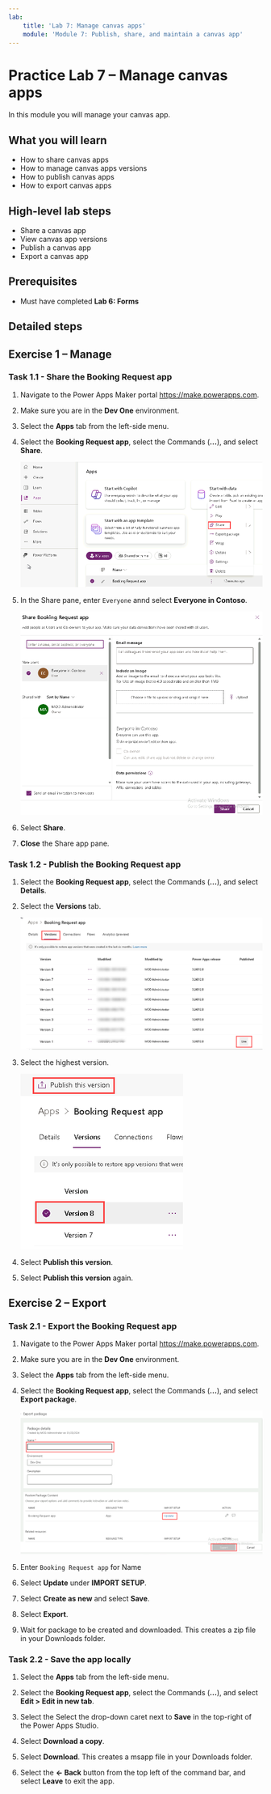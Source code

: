 ```yaml
---
lab:
    title: 'Lab 7: Manage canvas apps'
    module: 'Module 7: Publish, share, and maintain a canvas app'
---
```


# Practice Lab 7 – Manage canvas apps

In this module you will manage your canvas app.

## What you will learn

- How to share canvas apps
- How to manage canvas apps versions
- How to publish canvas apps
- How to export canvas apps

## High-level lab steps

- Share a canvas app
- View canvas app versions
- Publish a canvas app
- Export a canvas app
  
## Prerequisites

- Must have completed **Lab 6: Forms**

## Detailed steps

## Exercise 1 – Manage

### Task 1.1 - Share the Booking Request app

1. Navigate to the Power Apps Maker portal <https://make.powerapps.com>.

1. Make sure you are in the **Dev One** environment.

1. Select the **Apps** tab from the left-side menu.

1. Select the **Booking Request app**, select the Commands (**...**), and select **Share**.

    ![Screenshot of share action for an app.](../media/share-app-action.png)

1. In the Share pane, enter `Everyone` annd select **Everyone in Contoso**.

    ![Screenshot of share app pane.](../media/share-app-pane.png)

1. Select **Share**.

1. **Close** the Share app pane.

### Task 1.2 - Publish the Booking Request app

1. Select the **Booking Request app**, select the Commands (**...**), and select **Details**.

1. Select the **Versions** tab.

    ![Screenshot of app versions.](../media/app-versions.png)

1. Select the highest version.

    ![Screenshot of publishing latest version.](../media/app-publish.png)

1. Select **Publish this version**.

1. Select **Publish this version** again.

## Exercise 2 – Export

### Task 2.1 - Export the Booking Request app

1. Navigate to the Power Apps Maker portal <https://make.powerapps.com>.

1. Make sure you are in the **Dev One** environment.

1. Select the **Apps** tab from the left-side menu.

1. Select the **Booking Request app**, select the Commands (**...**), and select **Export package**.

    ![Screenshot of export app page.](../media/export-package.png)

1. Enter `Booking Request app` for Name

1. Select **Update** under **IMPORT SETUP**.

1. Select **Create as new** and select **Save**.

1. Select **Export**.

1. Wait for package to be created and downloaded. This creates a zip file in your Downloads folder.

### Task 2.2 - Save the app locally

1. Select the **Apps** tab from the left-side menu.

1. Select the **Booking Request app**, select the Commands (**...**), and select **Edit > Edit in new tab**.

1. Select the Select the drop-down caret next to **Save** in the top-right of the Power Apps Studio.

1. Select **Download a copy**.

1. Select **Download**.  This creates a msapp file in your Downloads folder.

1. Select the **<- Back** button from the top left of the command bar, and select **Leave** to exit the app.

